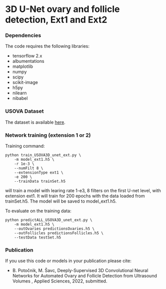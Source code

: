 # 3D U-Net ovary and follicle detection, Ext1 and Ext2

### Dependencies

The code requires the following libraries:
* tensorflow 2.x
* albumentations
* matplotlib
* numpy
* scipy
* scikit-image
* h5py
* nilearn
* nibabel

### USOVA Dataset

The dataset is available [here](https://usova3d.um.si/wordpress/).

### Network training (extension 1 or 2)

Training command:
```
python train_USOVA3D_unet_ext.py \
	-m model_ext1.h5 \
	-r 1e-3 \
	--numFilt 8 \
	--extensionType ext1 \
	-e 200 \
	--trainData trainSet.h5
```

will train a model with learing rate 1-e3, 8 filters on the first U-net level, with extension ext1. It will train for 200 epochs with the data loaded from trainSet.h5. The model will be saved to model_ext1.h5.


To evaluate on the training data:
```
python predictALL_USOVA3D_unet_ext.py \
	-m model_ext1.h5 \
	--outOvaries predictionsOvaries.h5 \
	--outFollicles predictionsFollicles.h5 \
	--testData testSet.h5
```

### Publication
If you use this code or models in your publication please cite:
- B. Potočnik, M. Šavc, Deeply-Supervised 3D Convolutional Neural Networks for Automated Ovary and Follicle Detection from Ultrasound Volumes , Applied Sciences, 2022, submitted.
